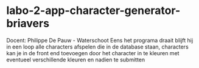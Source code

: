 # labo-2-app-character-generator-briavers
Docent: Philippe De Pauw - Waterschoot
Eens het programa draait blijft hij in een loop alle characters afspelen die in de database staan, characters kan je in de front end toevoegen door het character in te kleuren met eventueel verschillende kleuren en nadien te submitten